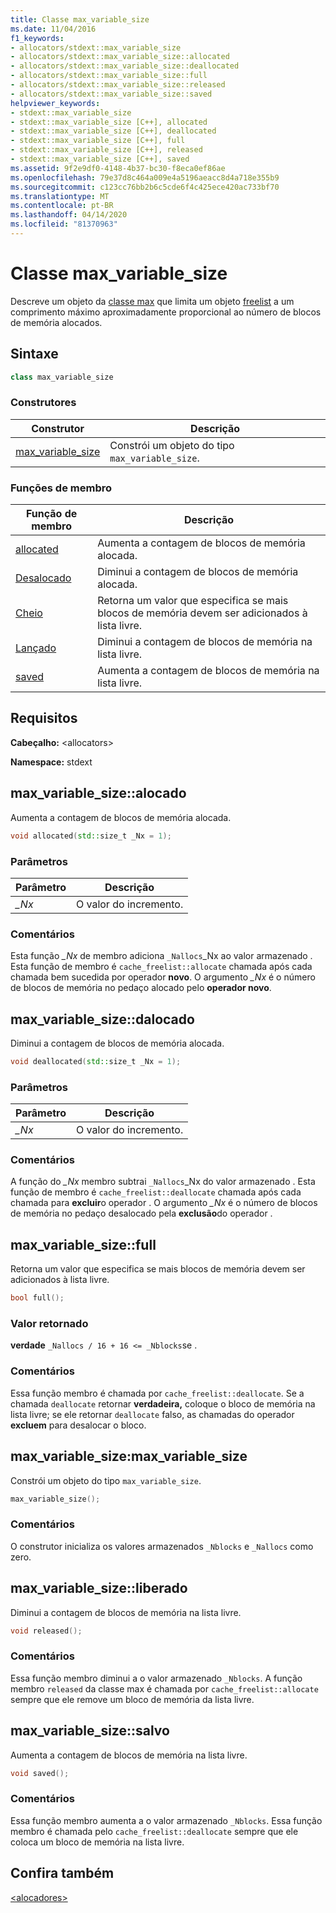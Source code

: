 ```yaml
---
title: Classe max_variable_size
ms.date: 11/04/2016
f1_keywords:
- allocators/stdext::max_variable_size
- allocators/stdext::max_variable_size::allocated
- allocators/stdext::max_variable_size::deallocated
- allocators/stdext::max_variable_size::full
- allocators/stdext::max_variable_size::released
- allocators/stdext::max_variable_size::saved
helpviewer_keywords:
- stdext::max_variable_size
- stdext::max_variable_size [C++], allocated
- stdext::max_variable_size [C++], deallocated
- stdext::max_variable_size [C++], full
- stdext::max_variable_size [C++], released
- stdext::max_variable_size [C++], saved
ms.assetid: 9f2e9df0-4148-4b37-bc30-f8eca0ef86ae
ms.openlocfilehash: 79e37d8c464a009e4a5196aeacc8d4a718e355b9
ms.sourcegitcommit: c123cc76bb2b6c5cde6f4c425ece420ac733bf70
ms.translationtype: MT
ms.contentlocale: pt-BR
ms.lasthandoff: 04/14/2020
ms.locfileid: "81370963"
---
```

# <a name="max_variable_size-class"></a>Classe max_variable_size

Descreve um objeto da [classe max](../standard-library/allocators-header.md) que limita um objeto [freelist](../standard-library/freelist-class.md) a um comprimento máximo aproximadamente proporcional ao número de blocos de memória alocados.

## <a name="syntax"></a>Sintaxe

```cpp
class max_variable_size
```

### <a name="constructors"></a>Construtores

|Construtor|Descrição|
|-|-|
|[max_variable_size](#max_variable_size)|Constrói um objeto do tipo `max_variable_size`.|

### <a name="member-functions"></a>Funções de membro

|Função de membro|Descrição|
|-|-|
|[allocated](#allocated)|Aumenta a contagem de blocos de memória alocada.|
|[Desalocado](#deallocated)|Diminui a contagem de blocos de memória alocada.|
|[Cheio](#full)|Retorna um valor que especifica se mais blocos de memória devem ser adicionados à lista livre.|
|[Lançado](#released)|Diminui a contagem de blocos de memória na lista livre.|
|[saved](#saved)|Aumenta a contagem de blocos de memória na lista livre.|

## <a name="requirements"></a>Requisitos

**Cabeçalho:** \<allocators>

**Namespace:** stdext

## <a name="max_variable_sizeallocated"></a><a name="allocated"></a>max_variable_size::alocado

Aumenta a contagem de blocos de memória alocada.

```cpp
void allocated(std::size_t _Nx = 1);
```

### <a name="parameters"></a>Parâmetros

|Parâmetro|Descrição|
|---------------|-----------------|
|*_Nx*|O valor do incremento.|

### <a name="remarks"></a>Comentários

Esta função *_Nx* de membro adiciona `_Nallocs`_Nx ao valor armazenado . Esta função de membro é `cache_freelist::allocate` chamada após cada chamada bem sucedida por operador **novo**. O argumento *_Nx* é o número de blocos de memória no pedaço alocado pelo **operador novo**.

## <a name="max_variable_sizedeallocated"></a><a name="deallocated"></a>max_variable_size::dalocado

Diminui a contagem de blocos de memória alocada.

```cpp
void deallocated(std::size_t _Nx = 1);
```

### <a name="parameters"></a>Parâmetros

|Parâmetro|Descrição|
|---------------|-----------------|
|*_Nx*|O valor do incremento.|

### <a name="remarks"></a>Comentários

A função do *_Nx* membro subtrai `_Nallocs`_Nx do valor armazenado . Esta função de membro é `cache_freelist::deallocate` chamada após cada chamada para **excluir**o operador . O argumento *_Nx* é o número de blocos de memória no pedaço desalocado pela **exclusão**do operador .

## <a name="max_variable_sizefull"></a><a name="full"></a>max_variable_size::full

Retorna um valor que especifica se mais blocos de memória devem ser adicionados à lista livre.

```cpp
bool full();
```

### <a name="return-value"></a>Valor retornado

**verdade** `_Nallocs / 16 + 16 <= _Nblocks`se .

### <a name="remarks"></a>Comentários

Essa função membro é chamada por `cache_freelist::deallocate`. Se a chamada `deallocate` retornar **verdadeira,** coloque o bloco de memória na lista livre; se ele retornar `deallocate` falso, as chamadas do operador **excluem** para desalocar o bloco.

## <a name="max_variable_sizemax_variable_size"></a><a name="max_variable_size"></a>max_variable_size:max_variable_size

Constrói um objeto do tipo `max_variable_size`.

```cpp
max_variable_size();
```

### <a name="remarks"></a>Comentários

O construtor inicializa os valores armazenados `_Nblocks` e `_Nallocs` como zero.

## <a name="max_variable_sizereleased"></a><a name="released"></a>max_variable_size::liberado

Diminui a contagem de blocos de memória na lista livre.

```cpp
void released();
```

### <a name="remarks"></a>Comentários

Essa função membro diminui a o valor armazenado `_Nblocks`. A função membro `released` da classe max é chamada por `cache_freelist::allocate` sempre que ele remove um bloco de memória da lista livre.

## <a name="max_variable_sizesaved"></a><a name="saved"></a>max_variable_size::salvo

Aumenta a contagem de blocos de memória na lista livre.

```cpp
void saved();
```

### <a name="remarks"></a>Comentários

Essa função membro aumenta a o valor armazenado `_Nblocks`. Essa função membro é chamada pelo `cache_freelist::deallocate` sempre que ele coloca um bloco de memória na lista livre.

## <a name="see-also"></a>Confira também

[\<alocadores>](../standard-library/allocators-header.md)
